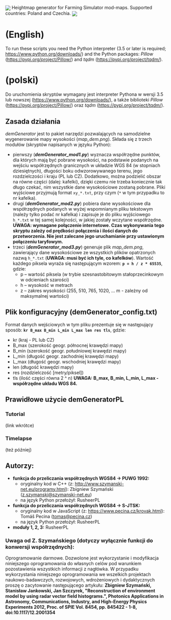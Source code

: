 <img src="https://abload.de/img/104_exjkh3.png" align="center"/>
Heightmap generator for Farming Simulator mod-maps. Supported countries: Poland and Czechia.
<img src="https://abload.de/img/window_overviewhyknv.png" align="center"/>

# (English)
To run these scripts you need the Python interpreter (3.5 or later is required; https://www.python.org/downloads/) and the Python packages: *Pillow* (https://pypi.org/project/Pillow/) and *tqdm* (https://pypi.org/project/tqdm/).

# (polski)
Do uruchomienia skryptów wymagany jest interpreter Pythona w wersji 3.5 lub nowszej (https://www.python.org/downloads/), a także biblioteki *Pillow* (https://pypi.org/project/Pillow/) oraz *tqdm* (https://pypi.org/project/tqdm/).

## Zasada działania
*demGenerator* jest to pakiet narzędzi pozwalających na samodzielne wygenerowanie mapy wysokości (*map_dem.png*). Składa się z trzech modułów (skryptów napisanych w języku Python):
- pierwszy (***demGenerator_mod1.py***) wyznacza współrzędne punktów, dla których mają być pobrane wysokości, na podstawie podanych na wejściu współrzędnych granicznych w układzie WGS 84 (w stopniach dziesiętnych), długości boku odwzorowywanego terenu, jego rozdzielczości i kraju (PL lub CZ). Dodatkowo, można podzielić obszar na równe części (dalej: kafelki), dzięki czemu nie trzeba koniecznie tak długo czekać, nim wszystkie dane wysokościowe zostaną pobrane. Pliki wyjściowe przyjmują format `xy_*.txt`, przy czym (`*` w tym przypadku to nr kafelka).
- drugi (***demGenerator_mod2.py***) pobiera dane wysokościowe dla współrzędnych podanych w wyżej wspomnianym pliku tekstowym (należy tylko podać nr kafelka) i zapisuje je do pliku wyjściowego `h_*.txt` w tej samej kolejności, w jakiej zostały wczytane współrzędne. **UWAGA: wymagane połączenie internetowe. Czas wykonywania tego skryptu zależy od prędkości połączenia i ilości danych do przetworzenia. Nie jest zalecane jego uruchamianie przy ustawionym połączeniu taryfowym.**
- trzeci (***demGenerator_mod3.py***) generuje plik *map_dem.png*, zawierający dane wysokościowe ze wszystkich plików opatrzonych nazwą `h_*.txt` (**UWAGA: musi być ich tyle, co kafelków**). Wartość każdego piksela wyraża się następującym wzorem:
**`p = h / z * 65535`**, gdzie:
  - p – wartość piksela (w trybie szesnastobitowym stałoprzecinkowym w odcieniach szarości)
  - h – wysokość w metrach
  - z – zakres wysokości (255, 510, 765, 1020, ... m - zależny od maksymalnej wartości)

## Plik konfiguracyjny (demGenerator_config.txt)
Format danych wejściowych w tym pliku prezentuje się w następujący sposób:
**`kr B_max B_min L_min L_max len res tls`**, gdzie:
- kr (kraj - PL lub CZ)
- B_max (szerokość geogr. północnej krawędzi mapy)
- B_min (szerokość geogr. południowej krawędzi mapy)
- L_min (długość geogr. zachodniej krawędzi mapy)
- L_max (długość geogr. wschodniej krawędzi mapy)
- len (długość krawędzi mapy)
- res (rozdzielczość [metry/piksel])
- tls (ilość części równa 2 ^ n)
**UWAGA: B_max, B_min, L_min, L_max - współrzędne układu WGS 84.**

## Prawidłowe użycie demGeneratorPL
### Tutorial
(link wkrótce)
### Timelapse
(też później)

## Autorzy:
- **funkcja do przeliczania współrzędnych WGS84 -> PUWG 1992:**
  - oryginalny kod w C++ (z: http://www.szymanski-net.eu/programy.html): Zbigniew Szymański (z.szymanski@szymanski-net.eu)
  - na język Python przełożył: RusheerPL
- **funkcja do przeliczania współrzędnych WGS84 -> S-JTSK:**
  - oryginalny kod w JavaScript (z: https://www.pecina.cz/krovak.html): Tomáš Pecina (tomas@pecina.cz)
  - na język Python przełożył: RusheerPL
- **moduły 1, 2, 3:** RusheerPL
### Uwaga od Z. Szymańskiego (dotyczy wyłącznie funkcji do konwersji współrzędnych):
Oprogramowanie darmowe. Dozwolone jest wykorzystanie i modyfikacja niniejszego oprogramowania do własnych celów pod warunkiem  pozostawienia wszystkich informacji z nagłówka. W przypadku wykorzystania niniejszego oprogramowania we wszelkich projektach
naukowo-badawczych, rozwojowych, wdrożeniowych i dydaktycznych proszę o zacytowanie następującego artykułu:
**Zbigniew Szymański, Stanisław Jankowski, Jan Szczyrek, "Reconstruction of environment model by using radar vector field histograms.", Photonics Applications in Astronomy, Communications, Industry, and High-Energy Physics Experiments 2012, Proc. of SPIE Vol. 8454, pp. 845422 - 1-8, doi:10.1117/12.2001354**
